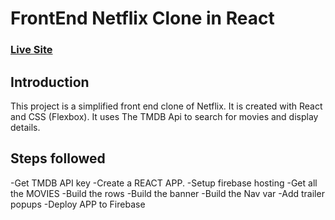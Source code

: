 # FrontEnd Netflix Clone in React

### [Live Site](https://netflix-clone-51473.web.app/)

## Introduction
This project is a simplified front end clone of Netflix. It is created with React and CSS (Flexbox). It uses The TMDB Api to search for movies and display details. 

## Steps followed

-Get TMDB API key
-Create a REACT APP.
-Setup firebase hosting
-Get all the MOVIES
-Build the rows 
-Build the banner 
-Build the Nav var
-Add trailer popups
-Deploy APP to Firebase
